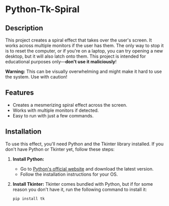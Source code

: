 # Python-Tk-Spiral

## Description
This project creates a spiral effect that takes over the user's screen. It works across multiple monitors if the user has them. The only way to stop it is to reset the computer, or if you're on a laptop, you can try opening a new desktop, but it will also latch onto them. This project is intended for educational purposes only—**don't use it maliciously**!

**Warning:** This can be visually overwhelming and might make it hard to use the system. Use with caution!

## Features
- Creates a mesmerizing spiral effect across the screen.
- Works with multiple monitors if detected.
- Easy to run with just a few commands.

## Installation

To use this effect, you'll need Python and the Tkinter library installed. If you don't have Python or Tkinter yet, follow these steps:

1. **Install Python:**
   - Go to [Python's official website](https://www.python.org/downloads/) and download the latest version.
   - Follow the installation instructions for your OS.

2. **Install Tkinter:**
   Tkinter comes bundled with Python, but if for some reason you don't have it, run the following command to install it:
   ```bash
   pip install tk

